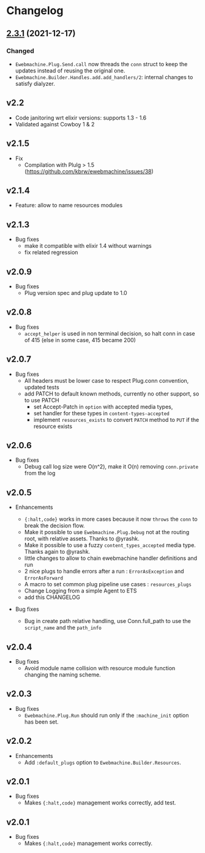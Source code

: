 # Changelog

## [2.3.1] (2021-12-17)

### Changed

* `Ewebmachine.Plug.Send.call` now threads the `conn` struct to keep the updates instead of reusing the original one.
* `Ewebmachine.Builder.Handles.add.add_handlers/2`: internal changes to satisfy dialyzer.

## v2.2

* Code janitoring wrt elixir versions: supports 1.3 - 1.6
* Validated against Cowboy 1 & 2

## v2.1.5

* Fix
  * Compilation with Plulg > 1.5 (https://github.com/kbrw/ewebmachine/issues/38)

## v2.1.4

* Feature: allow to name resources modules

## v2.1.3

* Bug fixes
  * make it compatible with elixir 1.4 without warnings
  * fix related regression

## v2.0.9

* Bug fixes
  * Plug version spec and plug update to 1.0

## v2.0.8

* Bug fixes
  * `accept_helper` is used in non terminal decision, so halt conn in case of 415 (else in some case, 415 became 200)

## v2.0.7

* Bug fixes
  * All headers must be lower case to respect Plug.conn convention, updated tests
  * add PATCH to default known methods, currently no other support, so to use PATCH
    - set Accept-Patch in `option` with accepted media types, 
    - set handler for these types in `content-types-accepted`
    - implement `resources_exists` to convert `PATCH` method to `PUT` if the resource exists

## v2.0.6

* Bug fixes
  * Debug call log size were O(n^2), make it O(n) removing `conn.private` from
    the log

## v2.0.5

* Enhancements
  * `{:halt,code}` works in more cases because it now `throws` the `conn` to
    break the decision flow.
  * Make it possible to use `Ewebmachine.Plug.Debug` not at the routing root,
    with relative assets. Thanks to @yrashk.
  * Make it possible to use a fuzzy `content_types_accepted` media type. 
    Thanks again to @yrashk.
  * little changes to allow to chain ewebmachine handler definitions and run
  * 2 nice plugs to handle errors after a run : `ErrorAsException` and `ErrorAsForward`
  * A macro to set common plug pipeline use cases : `resources_plugs`
  * Change Logging from a simple Agent to ETS
  * add this CHANGELOG

* Bug fixes
  * Bug in create path relative handling, use Conn.full_path to use the
    `script_name` and the `path_info`

## v2.0.4

* Bug fixes
  * Avoid module name collision with resource module function changing the
    naming scheme.

## v2.0.3

* Bug fixes
  * `Ewebmachine.Plug.Run` should run only if the `:machine_init` option has
    been set.

## v2.0.2

* Enhancements
  * Add `:default_plugs` option to `Ewebmachine.Builder.Resources`.

## v2.0.1

* Bug fixes
  * Makes `{:halt,code}` management works correctly, add test.

## v2.0.1

* Bug fixes
  * Makes `{:halt,code}` management works correctly.


[2.3.1]: https://github.com/kbrw/ewebmachine/compare/v2.3.0...v2.3.1
